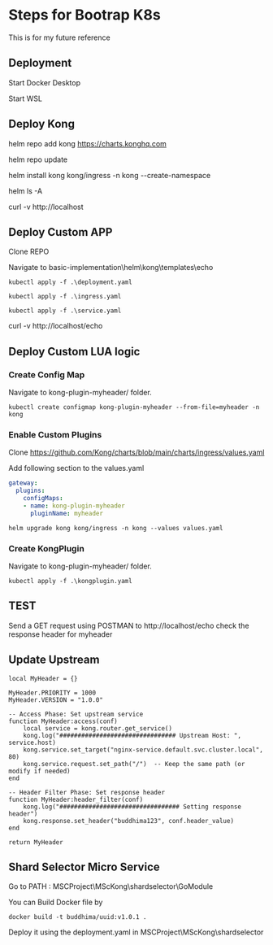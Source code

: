 
# Steps for Bootrap K8s

This is for my future reference


## Deployment

Start Docker Desktop 

Start WSL 

## Deploy Kong

helm repo add kong https://charts.konghq.com

helm repo update

helm install kong kong/ingress -n kong --create-namespace

helm ls -A

curl -v http://localhost


## Deploy Custom APP

Clone REPO 

Navigate to basic-implementation\helm\kong\templates\echo

```
kubectl apply -f .\deployment.yaml

kubectl apply -f .\ingress.yaml

kubectl apply -f .\service.yaml
```

curl -v http://localhost/echo

## Deploy Custom LUA logic 

### Create Config Map

Navigate to kong-plugin-myheader/ folder.
```
kubectl create configmap kong-plugin-myheader --from-file=myheader -n kong
```

### Enable Custom Plugins

Clone https://github.com/Kong/charts/blob/main/charts/ingress/values.yaml

Add following section to the values.yaml 


```yaml
gateway:
  plugins:
    configMaps:
    - name: kong-plugin-myheader
      pluginName: myheader
```
```
helm upgrade kong kong/ingress -n kong --values values.yaml
```

### Create  KongPlugin

Navigate to kong-plugin-myheader/ folder.
```
kubectl apply -f .\kongplugin.yaml
```

## TEST

Send a GET request using POSTMAN to http://localhost/echo check the response header for myheader

## Update Upstream 

```
local MyHeader = {}

MyHeader.PRIORITY = 1000
MyHeader.VERSION = "1.0.0"

-- Access Phase: Set upstream service
function MyHeader:access(conf)
    local service = kong.router.get_service()
    kong.log("################################ Upstream Host: ", service.host)
    kong.service.set_target("nginx-service.default.svc.cluster.local", 80)
    kong.service.request.set_path("/")  -- Keep the same path (or modify if needed)
end

-- Header Filter Phase: Set response header
function MyHeader:header_filter(conf)
    kong.log("################################# Setting response header")
    kong.response.set_header("buddhima123", conf.header_value)
end

return MyHeader
```

## Shard Selector Micro Service 

Go to PATH : MSCProject\MScKong\shardselector\GoModule

You can Build Docker file by 

```
docker build -t buddhima/uuid:v1.0.1 .
```

Deploy it using the deployment.yaml in MSCProject\MScKong\shardselector


